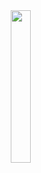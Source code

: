 
<img src = "https://user-images.githubusercontent.com/86451292/123887710-f42a6500-d98c-11eb-8ad6-715f7f32fa65.jpg" width="25%" height="25%" align="right">
